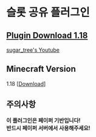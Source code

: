# 슬롯 공유 플러그인 

## [**Plugin Download 1.18**](https://github.com/the-sugar-tree/SlotShare/releases/download/v1.0/SlotShare-1.0.jar)   
[sugar_tree's Youtube](https://www.youtube.com/channel/UCtqLK2FrJI9BNB0BI8-sWHA)

## Minecraft Version
1.18 [[Download](https://github.com/the-sugar-tree/SlotShare/releases/download/v1.0/SlotShare-1.0.jar)]   

## 주의사항
**이 플러그인은 페이퍼 기반입니다!**   
**반드시 페이퍼 서버에서 사용해주세요!**
